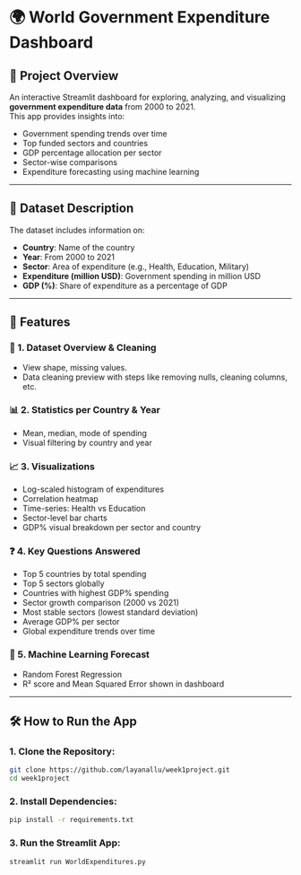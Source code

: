 # 🌍 World Government Expenditure Dashboard

## 📌 Project Overview  
An interactive Streamlit dashboard for exploring, analyzing, and visualizing **government expenditure data** from 2000 to 2021.  
This app provides insights into:

- Government spending trends over time  
- Top funded sectors and countries  
- GDP percentage allocation per sector  
- Sector-wise comparisons  
- Expenditure forecasting using machine learning  

---

## 📁 Dataset Description  

The dataset includes information on:

- **Country**: Name of the country  
- **Year**: From 2000 to 2021  
- **Sector**: Area of expenditure (e.g., Health, Education, Military)  
- **Expenditure (million USD)**: Government spending in million USD  
- **GDP (%)**: Share of expenditure as a percentage of GDP  

---

## 🎯 Features  

### 🧾 1. Dataset Overview & Cleaning  
- View shape, missing values. 
- Data cleaning preview with steps like removing nulls, cleaning columns, etc.

### 📊 2. Statistics per Country & Year  
- Mean, median, mode of spending  
- Visual filtering by country and year  

### 📈 3. Visualizations  
- Log-scaled histogram of expenditures  
- Correlation heatmap  
- Time-series: Health vs Education  
- Sector-level bar charts  
- GDP% visual breakdown per sector and country  

### ❓ 4. Key Questions Answered  
- Top 5 countries by total spending  
- Top 5 sectors globally  
- Countries with highest GDP% spending  
- Sector growth comparison (2000 vs 2021)  
- Most stable sectors (lowest standard deviation)  
- Average GDP% per sector   
- Global expenditure trends over time  

### 🤖 5. Machine Learning Forecast  
- Random Forest Regression 
- R² score and Mean Squared Error shown in dashboard  

---

## 🛠️ How to Run the App  

### 1. Clone the Repository:
```bash
git clone https://github.com/layanallu/week1project.git
cd week1project
```
### 2. Install Dependencies:
```bash
pip install -r requirements.txt
```

### 3. Run the Streamlit App:
```bash
streamlit run WorldExpenditures.py
```

